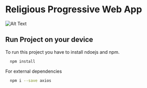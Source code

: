 
# Religious Progressive Web App

![Alt Text](https://media.giphy.com/media/G18UNyBOePO8r0yrlI/giphy.gif)


## Run Project on your device

To run this project you have to install ndoejs and npm.

```bash
  npm install
```
For external dependencies

  
```bash
  npm i --save axios 
```



  
